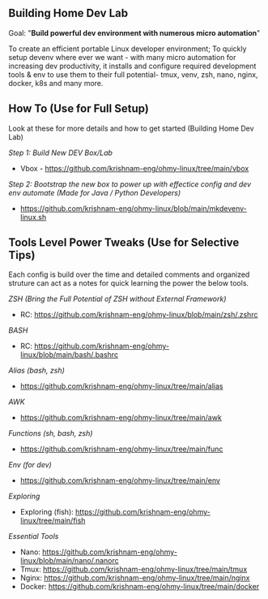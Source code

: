 ## Building Home Dev Lab

Goal: "**Build powerful dev environment with numerous micro automation**"


To create an efficient portable Linux developer environment; To quickly setup devenv where ever we want - with many micro automation for increasing dev productivity, it installs and configure required development tools & env to use them to their full potential- tmux, venv, zsh, nano, nginx, docker, k8s and many more.

## How To (Use for Full Setup)
Look at these for more details and how to get started (Building Home Dev Lab)

_Step 1: Build New DEV Box/Lab_
- Vbox - https://github.com/krishnam-eng/ohmy-linux/tree/main/vbox

_Step 2: Bootstrap the new box to power up with effectice config and dev env automate (Made for Java / Python Developers)_
- https://github.com/krishnam-eng/ohmy-linux/blob/main/mkdevenv-linux.sh 


## Tools Level Power Tweaks (Use for Selective Tips)

Each config is build over the time and detailed comments and organized struture can act as a notes for quick learning the power the below tools.

_ZSH (Bring the Full Potential of ZSH without External Framework)_
  - RC: https://github.com/krishnam-eng/ohmy-linux/blob/main/zsh/.zshrc

_BASH_
  - RC: https://github.com/krishnam-eng/ohmy-linux/blob/main/bash/.bashrc

_Alias (bash, zsh)_ 
  - https://github.com/krishnam-eng/ohmy-linux/tree/main/alias

_AWK_
  - https://github.com/krishnam-eng/ohmy-linux/tree/main/awk

_Functions (sh, bash, zsh)_
  - https://github.com/krishnam-eng/ohmy-linux/tree/main/func

_Env (for dev)_
  - https://github.com/krishnam-eng/ohmy-linux/tree/main/env
  
_Exploring_
  - Exploring (fish): https://github.com/krishnam-eng/ohmy-linux/tree/main/fish

_Essential Tools_
  - Nano:  https://github.com/krishnam-eng/ohmy-linux/blob/main/nano/.nanorc
  - Tmux: https://github.com/krishnam-eng/ohmy-linux/tree/main/tmux
  - Nginx: https://github.com/krishnam-eng/ohmy-linux/tree/main/nginx
  - Docker:  https://github.com/krishnam-eng/ohmy-linux/tree/main/docker


